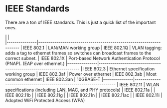 # IEEE Standards

There are a ton of IEEE standards.
This is just a quick list of the important ones.


|               |                                                                      
|---------------|--------------------------------------------------------------------
| IEEE 802.1    | LAN/MAN working group
| IEEE 802.1Q   | VLAN tagging: adds a tag to ethernet frames so switches can broadcast frames to the correct subnet.
| IEEE 802.1X   | Port-based Network Authentication Protocol (PNAP). (EAP over ethernet.)
|---------------|--------------------------------------------------------------------
| IEEE 802.3    | Ethernet specification working group
| IEEE 802.3af  | Power over ethernet
| IEEE 802.3ab  | Most common ethernet
| IEEE 802.3an  | 10GBASE-T
|---------------|--------------------------------------------------------------------
| IEEE 802.11   | WLAN specifications (including LAN, MAC, and PHY protocols)
| IEEE 802.11a  | 
| IEEE 802.11b  | 
| IEEE 802.11g  | 
| IEEE 802.11n  | 
| IEEE 802.11ac | 
| IEEE 802.11i  | Adopted WiFi Protected Access (WPA)
